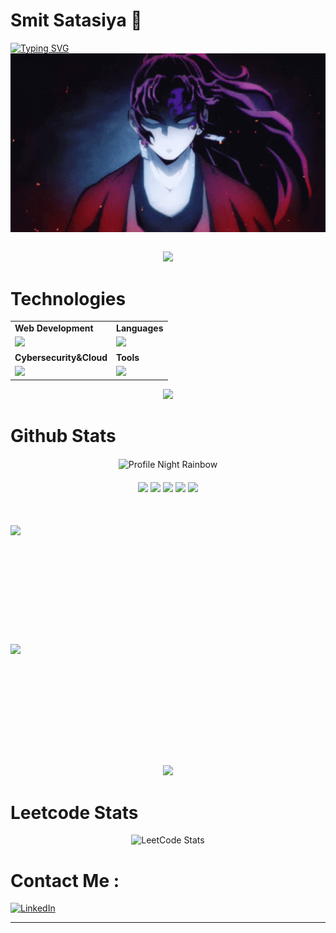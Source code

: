 
<!-- part-1  -->
# Smit Satasiya 👋

<div>
<a href="https://git.io/typing-svg"><img src="https://readme-typing-svg.demolab.com?font=Fira+Code&pause=1000&color=2af791&random=false&width=435&height=33&lines=Let's+Connect!;Hi%2C+I'm+Smit+Satasiya" alt="Typing SVG" /></a>
</div>
<div align="center">

<div> 
</div>
<img hight="300" width="700" alt="GIF" align="center" src="./assets/1.gif">
</div>

</br>
<p align="center"><img src= 'https://capsule-render.vercel.app/api?type=rect&color=gradient&height=2.5'/></p>
<!-- part-1  -->

<!-- part 3 -->
# Technologies
<table>
<tr>
	<td><strong>Web Development</strong></td>
	<td><strong>Languages</strong></td>
</tr>
<tr>
		<td><img src = "https://skillicons.dev/icons?i=html,css,js,react,sass,tailwind,nodejs,nextjs,bootstrap,express,firebase,mongodb" ></td>
		<td><img src = "https://skillicons.dev/icons?i=java,c,cpp&theme=dark"></td>
</tr>
<tr>
	<td><strong>Cybersecurity&Cloud</strong></td>
	<td><strong>Tools</strong></td>
</tr>
<tr>
	<td><img src = "https://skillicons.dev/icons?i=docker,netlify,vercel&theme=dark"></td>
	<td><img src = "https://skillicons.dev/icons?i=git,vscode,github,vim&theme=dark"></td>
</tr>
</table>
<p align="center"><img src= 'https://capsule-render.vercel.app/api?type=rect&color=gradient&height=2.5'/></p>

<!-- part 3 -->

<!-- part 4 -->
# Github Stats
<div align="center">
<div style="text-align: center; margin-top: 20px; margin-bottom: 20px;">
    <img src="./profile-3d-contrib/profile-night-rainbow.svg" alt="Profile Night Rainbow">
</div>
<img height="180em" src="https://github-profile-summary-cards.vercel.app/api/cards/profile-details?username=SmitSatasiya&theme=github_dark" />
<img height="180em" src="https://github-profile-summary-cards.vercel.app/api/cards/repos-per-language?username=SmitSatasiya&theme=github_dark"  />
<img height="180em" src="https://github-profile-summary-cards.vercel.app/api/cards/most-commit-language?username=SmitSatasiya&theme=github_dark"  />
<img height="180em" src="https://github-profile-summary-cards.vercel.app/api/cards/stats?username=SmitSatasiya&theme=github_dark"/>
<img height="180em" src="https://github-profile-summary-cards.vercel.app/api/cards/productive-time?username=SmitSatasiya&theme=github_dark" />
<div style="display: flex; flex-wrap: wrap; justify-content: space-between; gap: 10px; width: 100%; margin-top: 50px;">
    <img height="180em" style="min-width: 300px;" src="https://github-readme-stats.vercel.app/api?username=SmitSatasiya&theme=midnight-purple">
    <img height="180em" style="min-width: 300px;" src="https://streak-stats.demolab.com/?user=SmitSatasiya&theme=holi-theme">
	
</div>
</div>

<p align="center"><img src= 'https://capsule-render.vercel.app/api?type=rect&color=gradient&height=2.5'/></p>
<!-- part 4 -->

# Leetcode Stats

<div align="center">
	<img src="https://leetcard.jacoblin.cool/smit-satasiya?theme=dark&font=Noticia%20Text&ext=contest" alt="LeetCode Stats">
</div>

<!-- part 5 -->
# Contact Me :


  <!--[![Twitter](https://skillicons.dev/icons?i=twitter)](https://twitter.com/smit-satasiya)-->
[![LinkedIn](https://skillicons.dev/icons?i=linkedin)](https://www.linkedin.com/in/smit-satasiya)
<!-- part 5 -->
---




